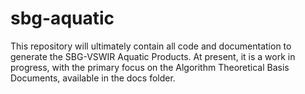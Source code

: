 # sbg-aquatic

This repository will ultimately contain all code and documentation to generate the SBG-VSWIR Aquatic Products. At present, it is a work in progress, with the primary focus on the Algorithm Theoretical Basis Documents, available in the docs folder.